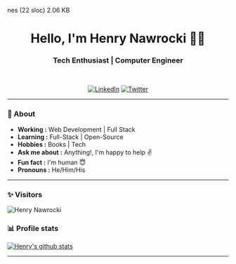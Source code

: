 nes (22 sloc)  2.06 KB
   
<h1 align="center"> Hello, I'm Henry Nawrocki 👨‍💻 </h1>

<h3 align="center">  Tech Enthusiast | Computer Engineer </h3> <br>

<p align="center"> 
<a href="https://www.linkedin.com/in/henry-nawrocki/"><img alt="LinkedIn" src="https://img.shields.io/badge/-Henry_Nawrocki-blue?style=flat-square&logo=Linkedin&logoColor=white&link=https://www.linkedin.com/in/henry-nawrocki/"></a>
<a href="https://twitter.com/hsztanski"><img alt="Twitter" src="https://img.shields.io/badge/-hsztanski-1ca0f1?style=flat-square&logo=twitter&logoColor=white&link=https://twitter.com/hsztanski"></a>
</p>

---
### 🤔 About
-  **Working :**  Web Development | Full Stack
-  **Learning :** Full-Stack | Open-Source
-  **Hobbies :** Books | Tech
-  **Ask me about :** Anything!, I'm happy to help :v:
-  **Fun fact :** I'm human :innocent:
-  **Pronouns :** He/Him/His

---
### ✨ Visitors 

<p align="left"> <img src="https://komarev.com/ghpvc/?username=hsztan" alt="Henry Nawrocki" /> </p>

### 📊 Profile stats

[![Henry's github stats](https://github-readme-stats.vercel.app/api?username=hsztan&show_icons=true&title_color=fff&icon_color=79ff97&text_color=9f9f9f&bg_color=151515)](https://github.com/hsztan/github-readme-stats)

---
